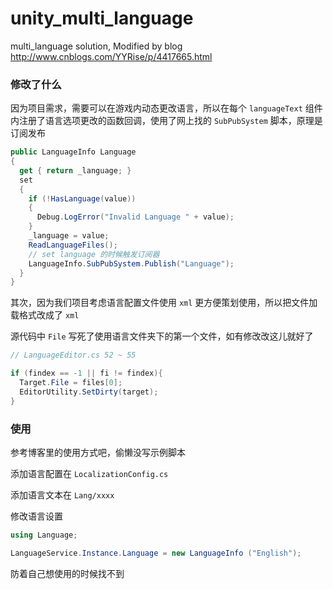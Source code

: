 # unity_multi_language
multi_language solution, Modified by blog http://www.cnblogs.com/YYRise/p/4417665.html

### 修改了什么
因为项目需求，需要可以在游戏内动态更改语言，所以在每个 `languageText` 组件内注册了语言选项更改的函数回调，使用了网上找的 `SubPubSystem` 脚本，原理是订阅发布

```c#
public LanguageInfo Language
{
  get { return _language; }
  set
  {
    if (!HasLanguage(value))
    {
      Debug.LogError("Invalid Language " + value);
    }
    _language = value;
    ReadLanguageFiles();
    // set language 的时候触发订阅器
    LanguageInfo.SubPubSystem.Publish("Language");
  }
}
```

其次，因为我们项目考虑语言配置文件使用 `xml` 更方便策划使用，所以把文件加载格式改成了 `xml`

源代码中 `File` 写死了使用语言文件夹下的第一个文件，如有修改改这儿就好了

```c#
// LanguageEditor.cs 52 ~ 55

if (findex == -1 || fi != findex){
  Target.File = files[0];
  EditorUtility.SetDirty(target);
}
```

### 使用
参考博客里的使用方式吧，偷懒没写示例脚本

添加语言配置在 `LocalizationConfig.cs`

添加语言文本在 `Lang/xxxx`

修改语言设置 
```c#
using Language;

LanguageService.Instance.Language = new LanguageInfo ("English");
```

防着自己想使用的时候找不到


